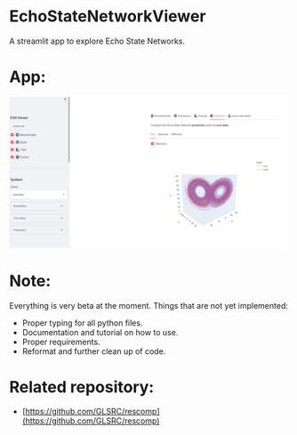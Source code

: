 # EchoStateNetworkViewer
A streamlit app to explore Echo State Networks.

# App: 
![imgs\img.png](imgs\img.png)

# Note: 
Everything is very beta at the moment.
Things that are not yet implemented: 
- Proper typing for all python files. 
- Documentation and tutorial on how to use. 
- Proper requirements.
- Reformat and further clean up of code. 


# Related repository: 
- [https://github.com/GLSRC/rescomp](https://github.com/GLSRC/rescomp)
